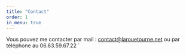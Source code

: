 ```yaml
---
title: "Contact"
order: 1
in_menu: true
---
```

Vous pouvez me contacter par mail : [contact@larouetourne.net](mailto:contact@larouetourne.net) ou par téléphone au 06.63.59.67.22
` 